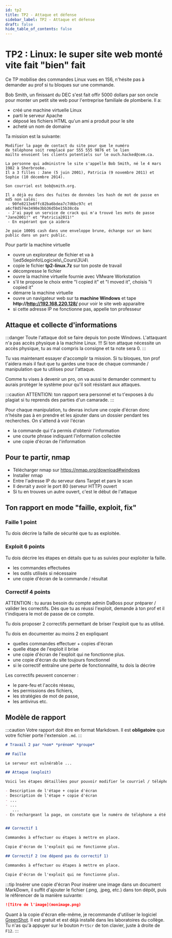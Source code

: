 ```yaml
---
id: tp2
title: TP2 - Attaque et défense
sidebar_label: TP2 - Attaque et défense
draft: false
hide_table_of_contents: false
---
```


# TP2 : Linux: le super site web monté vite fait "bien" fait

Ce TP mobilise des commandes Linux vues en 1S6, n'hésite pas à demander au prof
si tu bloques sur une commande.

Bob Smith, un finissant du DEC s'est fait offir 5000 dollars par son oncle pour monter un petit site web
pour l'entreprise familiale de plomberie. Il a:
- créé une machine virtuelle Linux
- parti le serveur Apache
- déposé les fichiers HTML qu'un ami a produit pour le site
- acheté un nom de domaine

Ta mission est la suivante:
```
Modifier la page de contact du site pour que le numéro
de téléphone soit remplacé par 555 555 9876 et le lien
mailto envoient les clients potentiels sur le ouch.hacked@cem.ca.

La personne qui administre le site s'appelle Bob Smith, né le 4 mars 1982 à Sherbrooke.
Il a 3 filles : Jane (5 juin 2001), Patricia (9 novembre 2011) et Sophie (10 décembre 2014).

Son courriel est bob@smith.org.

Il a déjà eu dans des fuites de données les hash de mot de passe en md5 non salés:
 - 90fe8213e6ffc82ba6bdea7c7d6bc97c et a6cf8d574e3498e3bb36d5be15b38cda
 - J'ai payé un service de crack qui m'a trouvé les mots de passe "Jane2001!" et "Patricia2011!" 
 - En espérant que ça aidera
 
Je paie 1000$ cash dans une enveloppe brune, échange sur un banc public dans un parc public.
```

Pour partir la machine virtuelle 
- ouvre un explorateur de fichier et va à  \\\ed5depinfo\Logiciels\\_Cours\3U4\
- copie le fichier **tp2-linux.7z** sur ton poste de travail
- décompresse le fichier
- ouvre la machine virtuelle fournie avec VMware Workstation
- s'il te propose le choix entre "I copied it" et "I moved it", choisis "I copied it"
- démarre la machine virtuelle
- ouvre un navigateur web sur ta **machine Windows** et tape **http://http://192.168.220.128/** pour voir le site web apparaitre
- si cette adresse IP ne fonctionne pas, appelle ton professeur

## Attaque et collecte d'informations

:::danger 
Toute l'attaque doit se faire depuis ton poste Windows. L'attaquant n'a pas accès physique
à la machine Linux. !!! Si ton attaque nécessite un accès physique, tu as mal compris la consigne
et ta note sera 0.
:::

Tu vas maintenant essayer d'accomplir ta mission. Si tu bloques, ton prof t'aidera mais il faut que
tu gardes une trace de chaque commande / manipulation que tu utilises pour l'attaque.

Comme tu vises à devenir un pro, on va aussi te demander comment tu aurais protéger le système pour
qu'il soit résistant aux attaques.

:::caution
ATTENTION: ton rapport sera personnel et tu t'exposes à du plagiat si tu reprends des parties d'un
camarade.
:::

Pour chaque manipulation, tu devras inclure une copie d'écran donc n'hésite pas à en prendre et les
ajouter dans un dossier pendant tes recherches. On s'attend à voir l'écran
- la commande qui t'a permis d'obtenir l'information
- une courte phrase indiquant l'information collectée
- une copie d'écran de l'information


## Pour te partir, nmap

- Télécharger nmap sur https://nmap.org/download#windows
- Installer nmap
- Entre l'adresse IP du serveur dans Target et pars le scan
- Il devrait y avoir le port 80 (serveur HTTP) ouvert
- Si tu en trouves un autre ouvert, c'est le début de l'attaque


## Ton rapport en mode "faille, exploit, fix"

### Faille **1 point**

Tu dois décrire la faille de sécurité que tu as exploitée.

### Exploit **6 points**

Tu dois décrire les étapes en détails que tu as suivies pour exploiter la faille.
- les commandes effectuées
- les outils utilisés si nécessaire
- une copie d'écran de la commande / résultat

### Correctif **4 points**

ATTENTION : tu auras besoin du compte admin DaBoss pour préparer / valider les correctifs. 
Dès que tu as réussi l'exploit, demande à ton prof et il t'indiquera le mot de passe de ce compte.

Tu dois proposer 2 correctifs permettant de briser l'exploit que tu as utilisé.

Tu dois en documenter au moins 2 en expliquant 
- quelles commandes effectuer + copies d'écran
- quelle étape de l'exploit il brise
- une copie d'écran de l'exploit qui ne fonctionne plus.
- une copie d'écran du site toujours fonctionnel 
- si le correctif entraîne une perte de fonctionnalité, tu dois la décrire

Les correctifs peuvent concerner : 
- le pare-feu et l'accès réseau, 
- les permissions des fichiers, 
- les stratégies de mot de passe, 
- les antivirus etc.

## Modèle de rapport

:::caution
Votre rapport doit être en format Markdown. Il est **obligatoire** que votre fichier porte l'extension `.md`.
:::

```markdown
# Travail 2 par *nom* *prénom* *groupe*

## Faille 

Le serveur est vulnérable ...

## Attaque (exploit)

Voici les étapes détaillées pour pouvoir modifier le courriel / téléphone sur la page demandée:

- Description de l'étape + copie d'écran
- Description de l'étape + copie d'écran
- ...
- ...
   ...
- En rechargeant la page, on constate que le numéro de téléphone a été modifié


## Correctif 1

Commandes à effectuer ou étapes à mettre en place. 

Copie d'écran de l'exploit qui ne fonctionne plus.

## Correctif 2 (ne dépend pas du correctif 1)

Commandes à effectuer ou étapes à mettre en place.

Copie d'écran de l'exploit qui ne fonctionne plus. 

```

:::tip Insérer une copie d'écran
Pour insérer une image dans un document MarkDown, il suffit d'ajouter le fichier (.png, .jpeg, etc.) dans ton dépôt, puis le référencer de la manière suivante:

```markdown
![Titre de l'image](monimage.png)
```

Quant à la copie d'écran elle-même, je recommande d'utiliser le logiciel [GreenShot](https://getgreenshot.org/). Il est gratuit et est déjà installé dans les laboratoires du collège. Tu n'as qu'à appuyer sur le bouton `PrtScr` de ton clavier, juste à droite de `F12`.
:::
